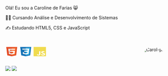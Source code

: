 Olá! Eu sou a Caroline de Farias 😸

👩‍💻 Cursando Análise e Desenvolvimento de Sistemas

✍ Estudando HTML5, CSS e JavaScript

##

<div style="display: inline_block"><br>
  <img align="center" alt="Carol-HTML" height="30" width="40" src="https://raw.githubusercontent.com/devicons/devicon/master/icons/html5/html5-original.svg">
  <img align="center" alt="Carol-CSS" height="30" width="40" src="https://raw.githubusercontent.com/devicons/devicon/master/icons/css3/css3-original.svg">
  <img align="center" alt="Carol-Js" height="30" width="40" src="https://raw.githubusercontent.com/devicons/devicon/master/icons/javascript/javascript-plain.svg">
  <img align="right" alt="Carol-pic" height="150" style="border-radius:50px;" src="https://cdn.picrew.me/shareImg/org/202211/338224_LZeHWKX5.png">
</div>

##

<div> 
  <a href="https://instagram.com/ccarolfariass" target="_blank"><img src="https://img.shields.io/badge/-Instagram-%23E4405F?style=for-the-badge&logo=instagram&logoColor=white" target="_blank"></a>
    <a href="https://www.linkedin.com/in/caroline-de-farias-25185b146/" target="_blank"><img src="https://img.shields.io/badge/-LinkedIn-%230077B5?style=for-the-badge&logo=linkedin&logoColor=white" target="_blank"></a> 
</div>
